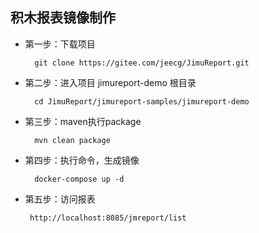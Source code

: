 积木报表镜像制作
-----------------------------------

-  第一步：下载项目

         git clone https://gitee.com/jeecg/JimuReport.git

-  第二步：进入项目 jimureport-demo 根目录

         cd JimuReport/jimureport-samples/jimureport-demo
	
-  第三步：maven执行package

         mvn clean package
		 
-  第四步：执行命令，生成镜像

         docker-compose up -d
		 
-  第五步：访问报表

        http://localhost:8085/jmreport/list
